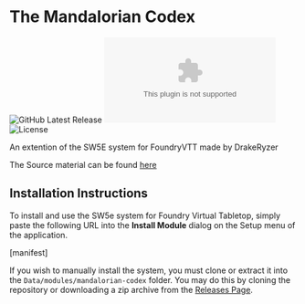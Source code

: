 # The Mandalorian Codex
![GitHub Latest Release](https://img.shields.io/github/release/unrealkakeman89/mandalorian-codex?style=flat-square)
![GitHub Downloads Latest](https://img.shields.io/github/downloads/unrealkakeman89/mandalorian-codex/latest/release.zip?style=flat-square)
![License](https://img.shields.io/github/license/unrealkakeman89/mandalorian-codex?style=flat-square)

An extention of the SW5E system for FoundryVTT made by DrakeRyzer

The Source material can be found [here](https://www.gmbinder.com/share/-LklOgbCIemUq28zgeYC#p19)

## Installation Instructions

To install and use the SW5e system for Foundry Virtual Tabletop, simply paste the following URL into the
**Install Module** dialog on the Setup menu of the application.

[manifest]

If you wish to manually install the system, you must clone or extract it into the `Data/modules/mandalorian-codex` folder. You
may do this by cloning the repository or downloading a zip archive from the
[Releases Page](https://github.com/unrealkakeman89/mandalorian-codex).
